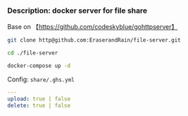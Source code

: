 ### Description: docker server for file share
Base on 【https://github.com/codeskyblue/gohttpserver】

```bash
git clone http@github.com:EraserandRain/file-server.git

cd ./file-server

docker-compose up -d
```
Config: `share/.ghs.yml` 
```yaml
---
upload: true | false
delete: true | false
```
